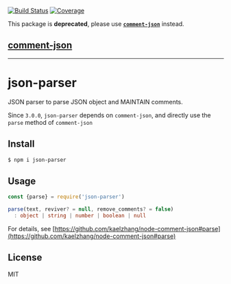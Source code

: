 [![Build Status](https://travis-ci.org/kaelzhang/node-json-parser.svg?branch=master)](https://travis-ci.org/kaelzhang/node-json-parser)
[![Coverage](https://codecov.io/gh/kaelzhang/node-json-parser/branch/master/graph/badge.svg)](https://codecov.io/gh/kaelzhang/node-json-parser)

This package is **deprecated**, please use [**`comment-json`**](https://github.com/kaelzhang/node-comment-json) instead.

## [comment-json](https://github.com/kaelzhang/node-comment-json)

****

# json-parser

JSON parser to parse JSON object and MAINTAIN comments.

Since `3.0.0`, `json-parser` depends on `comment-json`, and directly use the `parse` method of `comment-json`

## Install

```sh
$ npm i json-parser
```

## Usage

```js
const {parse} = require('json-parser')
```

```ts
parse(text, reviver? = null, remove_comments? = false)
  : object | string | number | boolean | null
```

For details, see [https://github.com/kaelzhang/node-comment-json#parse](https://github.com/kaelzhang/node-comment-json#parse)

## License

MIT
